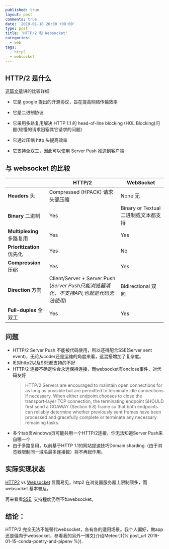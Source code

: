 ```yaml
---
published: true
layout: post
comments: true
date: '2019-01-18 20:00 +08:00'
type: post
title: 'HTTP/2 和 Websocket'
categories:
  - web
tags:
  - http2
  - websocket
---
```


## HTTP/2 是什么

[这篇文章](https://www.infoq.com/articles/websocket-and-http2-coexist)讲的比较详细:

- 它是 google 提出的开源协议，旨在提高网络传输效率

- 它是二进制协议

- 它采用多路复用解决 HTTP 1.1 的 head-of-line blocking (HOL Blocking)问题(较慢的请求阻塞其它请求的问题)

- 它通过压缩 http 头提高效率

- 它支持全双工，因此可以使用 Server Push 推送到客户端

  

## 与 websocket 的比较

|                           | **HTTP/2**                                                                              | **WebSocket**                        |
| ------------------------- | --------------------------------------------------------------------------------------- | ------------------------------------ |
| **Headers** 头            | Compressed (HPACK) 请求头部压缩                                                         | None 无                              |
| **Binary** 二进制         | Yes                                                                                     | Binary or Textual 二进制或文本都支持 |
| **Multiplexing** 多路复用 | Yes                                                                                     | Yes                                  |
| **Prioritization** 优先化 | Yes                                                                                     | No                                   |
| **Compression** 压缩      | Yes                                                                                     | Yes                                  |
| **Direction** 方向        | Client/Server + Server Push (*Server Push只能浏览器消化，不支持API,也就是代码无法使用*) | Bidirectional 双向                   |
| **Full-duplex** 全双工    | Yes                                                                                     | Yes                                  |



## 问题
- HTTP/2 Server Push 不能被代码使用，所以还得配合SSE(Server sent event)，无论从coder还是运维的角度来看，这混搭增加了复杂度。
- IE对http2以及SSE都支持的不好
- HTTP/2 连接不确定性会永远保持连接，而websocket有onclose事件，对代码友好
  > HTTP/2 Servers are encouraged to maintain open connections for as long as possible but are permitted to terminate idle connections if necessary. When either endpoint chooses to close the transport-layer TCP connection, the terminating endpoint SHOULD first send a GOAWAY (Section 6.8) frame so that both endpoints can reliably determine whether previously sent frames have been processed and gracefully complete or terminate any necessary remaining tasks.
- 多个tab页windows页可能共用一个HTTP/2连接，你无法知道Server Push来自哪一个
- 由于多路复用，以前基于HTTP 1.1的网站提速技巧Domain sharding（由于浏览器限制同一域名最多连接数）将不再起作用。

## 实际实现状态

[HTTP2](https://caniuse.com/#search=http2) vs [Websocket](https://caniuse.com/#search=websocket)
显而易见，http2 在浏览器服务器上限制颇多，而 websocket 基本普及。

再来看看[SSE](https://caniuse.com/#search=server%20side%20event), 支持程度仍然不如websocket。

## 结论：

HTTP/2 完全无法不能替代websocket，各有各的适用场景。我个人偏好，做app还是偏向于websocket，参看我的另外一博文[介绍Meteor]({% post_url 2019-01-15-conda-poetry-and-pipenv %}).